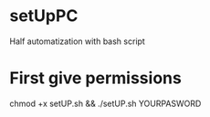 # setUpPC
Half automatization with bash script 
# First give permissions
chmod +x setUP.sh && 
./setUP.sh YOURPASWORD
